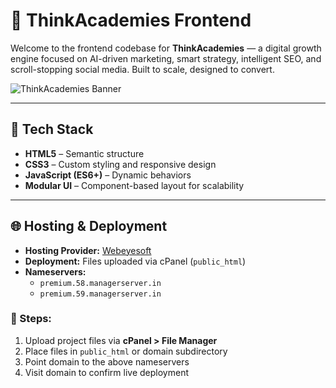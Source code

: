 # 🚀 ThinkAcademies Frontend

Welcome to the frontend codebase for **ThinkAcademies** — a digital growth engine focused on AI-driven marketing, smart strategy, intelligent SEO, and scroll-stopping social media. Built to scale, designed to convert.

![ThinkAcademies Banner](https://res.cloudinary.com/dkvp2mun2/image/upload/v1746813175/Screenshot_2025-05-09_232235_spni10.png)


---

## 🧠 Tech Stack

- **HTML5** – Semantic structure
- **CSS3** – Custom styling and responsive design
- **JavaScript (ES6+)** – Dynamic behaviors
- **Modular UI** – Component-based layout for scalability

---

## 🌐 Hosting & Deployment

- **Hosting Provider:** [Webeyesoft](https://webeyesoft.com)
- **Deployment:** Files uploaded via cPanel (`public_html`)
- **Nameservers:**
  - `premium.58.managerserver.in`
  - `premium.59.managerserver.in`

### 🔧 Steps:
1. Upload project files via **cPanel > File Manager**
2. Place files in `public_html` or domain subdirectory
3. Point domain to the above nameservers
4. Visit domain to confirm live deployment



